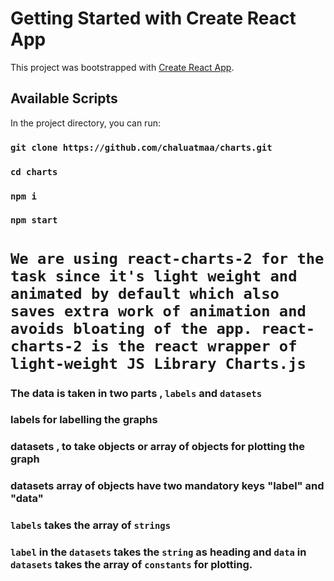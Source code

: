 # Getting Started with Create React App

This project was bootstrapped with [Create React App](https://github.com/facebook/create-react-app).

## Available Scripts

In the project directory, you can run:

### `git clone https://github.com/chaluatmaa/charts.git`
### `cd charts`
### `npm i`
### `npm start`

 # `We are using react-charts-2 for the task since it's light weight and animated by default which also saves extra work of animation and avoids bloating of the app. react-charts-2 is the react wrapper of light-weight JS Library Charts.js`

### The data is taken in two parts , `labels` and `datasets`
### labels for labelling the graphs
### datasets , to take objects or array of objects for plotting the graph
### datasets array of objects have two mandatory keys "label" and "data"
### `labels` takes the array of `strings`
### `label` in the `datasets` takes the `string` as heading and `data` in `datasets` takes the array of `constants` for plotting.
